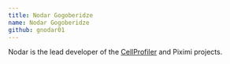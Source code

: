 ```yaml
---
title: Nodar Gogoberidze
name: Nodar Gogoberidze
github: gnodar01
---
```


Nodar is the lead developer of the [CellProfiler](/software/cellprofiler) and Piximi projects.
